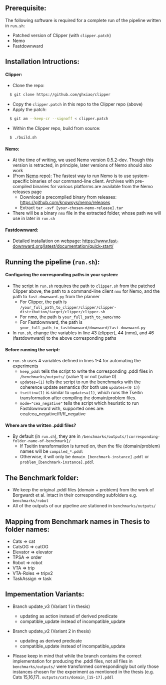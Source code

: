 ## Prerequisite:

The following software is required for a complete run of the pipeline written in `run.sh`:
- Patched version of Clipper (with `clipper.patch`) 
- Nemo
- Fastdownward

## Installation Intructions:
#### Clipper:
* Clone the repo:
```sh
  $ git clone https://github.com/ghxiao/clipper
``` 
* Copy the `clipper.patch` in this repo to the Clipper repo (above)
* Apply the patch:
```sh
  $ git am --keep-cr --signoff < clipper.patch
```
* Within the Clipper repo, build from source:
```sh
  $ ./build.sh
```

#### Nemo:
* At the time of writing, we used Nemo version 0.5.2-dev. Though this version is retracted, in principle, later versions of Nemo should also work
* (From [Nemo](https://github.com/knowsys/nemo) repo): The fastest way to run Nemo is to use system-specific binaries of our command-line client. Archives with pre-compiled binaries for various platforms are available from the Nemo releases page
  - Download a precompiled binary from releases: https://github.com/knowsys/nemo/releases
  - Extract `tar -xvf [your-chosen-nemo-release].tar`
* There will be a binary `nmo` file in the extracted folder, whose path we will use in later in `run.sh` 

#### Fastdownward:
* Detailed installation on webpage: https://www.fast-downward.org/latest/documentation/quick-start/


## Running the pipeline (`run.sh`):

#### Configuring the corresponding paths in your system:
* The script in `run.sh` requires the path to `clipper.sh` from the patched Clipper above, the path to a command-line client `nmo` for Nemo, and the path to `fast-downward.py` from the planner
  * For Clipper, the path is `/your_full_path_to_clipper/clipper/clipper-distribution/target/clipper/clipper.sh`
  * For nmo, the path is `your_full_path_to_nemo/nmo`
  * For Fastdownward, the path is `your_full_path_to_fastdownward/downward/fast-downward.py`
* In `run.sh`, change the variables in line 43 (clipper), 44 (nmo), and 46 (fastdownward) to the above corresponding paths 

#### Before running the script:
* `run.sh` uses 4 variables defined in lines 1-4 for automating the experiments
  * `keep_pddl` tells the script to write the corresponding .pddl files in `/benchmarks/outputs/` (value 1) or not (value 0)
  * `updates=(1)` tells the script to run the benchmarks with the coherence update semantics (for both use `updates=(0 1)`)
  * `tseitin=(1)` is similar to `updates=(1)`, which runs the Tseitin transformation after compiling the domain/problem files.
  * `mode="cea_negative"` tells the script which heuristic to run Fastdownward with, supported ones are: cea/cea_negative/ff/ff_negative

#### Where are the written .pddl files?
* By default (in `run.sh`), they are in `/benchmarks/outputs/[corresponding-folder-name-of-benchmark]/`
  * If Tseitin transformation is turned on, then the file (domain/problem) names will be `compiled_*.pddl`
  * Otherwise, it will only be `domain_[benchmark-instance].pddl` or `problem_[benchmark-instance].pddl`
 
## The Benchmark folder:
* We keep the original .pddl files (domain + problem) from the work of Borgwardt et al. intact in their corresponding subfolders e.g. `benchmarks/robot`
* All of the outputs of our pipeline are stationed in `benchmarks/outputs/` 

## Mapping from Benchmark names in Thesis to folder names:

* Cats => cat
* CatsOG => catOG
* Elevator => elevator
* TPSA => order
* Robot => robot
* VTA => trip
* VTA-Roles => tripv2
* TaskAssign => task

## Impementation Variants:

* Branch update_v3 (Variant 1 in thesis)
  * updating as action instead of derived predicate
  * compatible_update instead of incompatible_update

* Branch update_v2 (Variant 2 in thesis)
  * updating as derived predicate
  * compatible_update instead of incompatible_update

* Please keep in mind that while the branch contains the correct implementation for producing the .pddl files, not all files in `benchmarks/outputs/` were transformed correspondingly but only those instances chosen for the experiment as mentioned in the thesis (e.g. Cats 15,16,17). `outputs/cats/domain_[15-17].pddl` 
